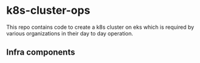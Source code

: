 # k8s-cluster-ops
This repo contains code to create a k8s cluster on eks which is required by various organizations in their day to day operation.

## Infra components
<!--stackedit_data:
eyJoaXN0b3J5IjpbMTA1Mjc0NzYxMF19
-->